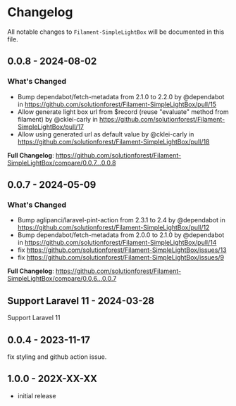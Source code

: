 # Changelog

All notable changes to `Filament-SimpleLightBox` will be documented in this file.

## 0.0.8 - 2024-08-02

### What's Changed

* Bump dependabot/fetch-metadata from 2.1.0 to 2.2.0 by @dependabot in https://github.com/solutionforest/Filament-SimpleLightBox/pull/15
* Allow generate light box url from $record (reuse "evaluate" method from filament) by @cklei-carly in https://github.com/solutionforest/Filament-SimpleLightBox/pull/17
* Allow using generated url as default value by @cklei-carly in https://github.com/solutionforest/Filament-SimpleLightBox/pull/18

**Full Changelog**: https://github.com/solutionforest/Filament-SimpleLightBox/compare/0.0.7...0.0.8

## 0.0.7 - 2024-05-09

### What's Changed

* Bump aglipanci/laravel-pint-action from 2.3.1 to 2.4 by @dependabot in https://github.com/solutionforest/Filament-SimpleLightBox/pull/12
* Bump dependabot/fetch-metadata from 2.0.0 to 2.1.0 by @dependabot in https://github.com/solutionforest/Filament-SimpleLightBox/pull/14
* fix https://github.com/solutionforest/Filament-SimpleLightBox/issues/13
* fix https://github.com/solutionforest/Filament-SimpleLightBox/issues/9

**Full Changelog**: https://github.com/solutionforest/Filament-SimpleLightBox/compare/0.0.6...0.0.7

## Support Laravel 11 - 2024-03-28

Support Laravel 11

## 0.0.4 - 2023-11-17

fix styling and github action issue.

## 1.0.0 - 202X-XX-XX

- initial release
